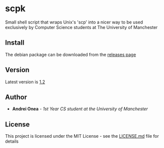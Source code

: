 # scpk

Small shell script that wraps Unix's 'scp' into a nicer way to be used exclusively by Computer Science students at The University of Manchester

## Install

The debian package can be downloaded from the [releases page](http://www.dropwizard.io/1.0.2/docs/)

## Version

Latest version is [1.2](tag)

## Author

* **Andrei Onea** - *1st Year CS student at the University of Manchester*

## License

This project is licensed under the MIT License - see the [LICENSE.md](LICENSE.md) file for details

